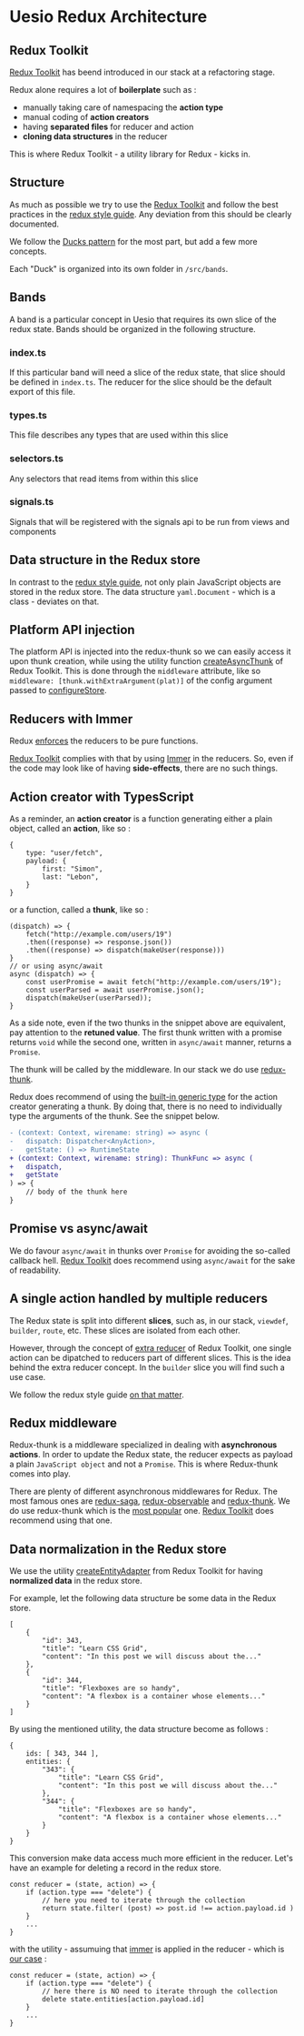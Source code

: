 # Uesio Redux Architecture

## Redux Toolkit

[Redux Toolkit](https://redux-toolkit.js.org/) has beend introduced in our stack at a refactoring stage.

Redux alone requires a lot of **boilerplate** such as :

-   manually taking care of namespacing the **action type**
-   manual coding of **action creators**
-   having **separated files** for reducer and action
-   **cloning data structures** in the reducer

This is where Redux Toolkit - a utility library for Redux - kicks in.

## Structure

As much as possible we try to use the [Redux Toolkit](https://redux-toolkit.js.org/) and follow the best practices in the [redux style guide](https://redux.js.org/style-guide/style-guide). Any deviation from this should be clearly documented.

We follow the [Ducks pattern](https://www.freecodecamp.org/news/scaling-your-redux-app-with-ducks-6115955638be/) for the most part, but add a few more concepts.

Each "Duck" is organized into its own folder in `/src/bands`.

## Bands

A band is a particular concept in Uesio that requires its own slice of the redux state. Bands should be organized in the following structure.

### index.ts

If this particular band will need a slice of the redux state, that slice should be defined in `index.ts`. The reducer for the slice should be the default export of this file.

### types.ts

This file describes any types that are used within this slice

### selectors.ts

Any selectors that read items from within this slice

### signals.ts

Signals that will be registered with the signals api to be run from views and components

## Data structure in the Redux store

In contrast to the [redux style guide](https://redux.js.org/style-guide/style-guide/#use-plain-javascript-objects-for-state), not only plain JavaScript objects are stored in the redux store. The data structure `yaml.Document` - which is a class - deviates on that.

## Platform API injection

The platform API is injected into the redux-thunk so we can easily access it upon thunk creation, while using the utility function [createAsyncThunk](https://redux-toolkit.js.org/usage/usage-with-typescript#createasyncthunk) of Redux Toolkit. This is done through the `middleware` attribute, like so `middleware: [thunk.withExtraArgument(plat)]` of the config argument passed to [configureStore](https://redux-toolkit.js.org/api/configureStore).

## <a id="reducers-with-immer"></a>Reducers with Immer

Redux [enforces](https://redux.js.org/understanding/thinking-in-redux/glossary#reducer) the reducers to be pure functions.

[Redux Toolkit](https://redux-toolkit.js.org/api/createReducer#direct-state-mutation) complies with that by using [Immer](https://github.com/immerjs/immer) in the reducers. So, even if the code may look like of having **side-effects**, there are no such things.

## Action creator with TypesScript

As a reminder, an **action creator** is a function generating either a plain object, called an **action**, like so :

```
{
    type: "user/fetch",
    payload: {
        first: "Simon",
        last: "Lebon",
    }
}
```

or a function, called a **thunk**, like so :

```
(dispatch) => {
    fetch("http://example.com/users/19")
    .then((response) => response.json())
    .then((response) => dispatch(makeUser(response)))
}
// or using async/await
async (dispatch) => {
    const userPromise = await fetch("http://example.com/users/19");
    const userParsed = await userPromise.json();
    dispatch(makeUser(userParsed));
}
```

As a side note, even if the two thunks in the snippet above are equivalent, pay attention to the **retuned value**. The first thunk written with a promise returns `void` while the second one, written in `async/await` manner, returns a `Promise`.

The thunk will be called by the middleware. In our stack we do use [redux-thunk](https://github.com/reduxjs/redux-thunk).

Redux does recommend of using the [built-in generic type](https://redux.js.org/recipes/usage-with-typescript#usage-with-redux-thunk) for the action creator generating a thunk.
By doing that, there is no need to individually type the arguments of the thunk. See the snippet below.

```diff
- (context: Context, wirename: string) => async (
-	dispatch: Dispatcher<AnyAction>,
-	getState: () => RuntimeState
+ (context: Context, wirename: string): ThunkFunc => async (
+	dispatch,
+	getState
) => {
    // body of the thunk here
}
```

## Promise vs async/await

We do favour `async/await` in thunks over `Promise` for avoiding the so-called callback hell. [Redux Toolkit](https://redux-toolkit.js.org/usage/usage-guide#using-middleware-to-enable-async-logic) does recommend using `async/await` for the sake of readability.

## A single action handled by multiple reducers

The Redux state is split into different **slices**, such as, in our stack, `viewdef`, `builder`, `route`, etc. These slices are isolated from each other.

However, through the concept of [extra reducer](https://redux-toolkit.js.org/api/createSlice#extrareducers) of Redux Toolkit, one single action can be dipatched to reducers part of different slices. This is the idea behind the extra reducer concept. In the `builder` slice you will find such a use case.

We follow the redux style guide [on that matter](https://redux.js.org/style-guide/style-guide#allow-many-reducers-to-respond-to-the-same-action).

## Redux middleware

Redux-thunk is a middleware specialized in dealing with **asynchronous actions**. In order to update the Redux state, the reducer expects as payload a plain `JavaScript object` and not a `Promise`. This is where Redux-thunk comes into play.

There are plenty of different asynchronous middlewares for Redux. The most famous ones are [redux-saga](https://github.com/redux-saga/redux-saga), [redux-observable](https://github.com/redux-observable/redux-observable/) and [redux-thunk](https://github.com/reduxjs/redux-thunk). We do use redux-thunk which is the [most popular](https://www.npmtrends.com/redux-saga-vs-redux-thunk-vs-redux-observable) one. [Redux Toolkit](https://redux-toolkit.js.org/usage/usage-guide#using-middleware-to-enable-async-logic) does recommend using that one.

## Data normalization in the Redux store

We use the utility [createEntityAdapter](https://redux-toolkit.js.org/api/createEntityAdapter) from Redux Toolkit for having **normalized data** in the redux store.

For example, let the following data structure be some data in the Redux store.

```
[
    {
        "id": 343,
        "title": "Learn CSS Grid",
        "content": "In this post we will discuss about the..."
    },
    {
        "id": 344,
        "title": "Flexboxes are so handy",
        "content": "A flexbox is a container whose elements..."
    }
]
```

By using the mentioned utility, the data structure become as follows :

```
{
    ids: [ 343, 344 ],
    entities: {
        "343": {
            "title": "Learn CSS Grid",
            "content": "In this post we will discuss about the..."
        },
        "344": {
            "title": "Flexboxes are so handy",
            "content": "A flexbox is a container whose elements..."
        }
    }
}
```

This conversion make data access much more efficient in the reducer. Let's have an example for deleting a record in the redux store.

```
const reducer = (state, action) => {
    if (action.type === "delete") {
        // here you need to iterate through the collection
        return state.filter( (post) => post.id !== action.payload.id )
    }
    ...
}
```

with the utility - assumuing that [immer](https://github.com/immerjs/immer) is applied in the reducer - which is [our case](#reducers-with-immer) :

```
const reducer = (state, action) => {
    if (action.type === "delete") {
        // here there is NO need to iterate through the collection
        delete state.entities[action.payload.id]
    }
    ...
}
```
